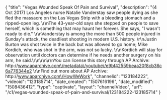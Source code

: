 {
    "title": "Vegas Wounded Speak Of Pain and Survival",
    "description": "(4 Oct 2017) Los Angeles nurse Natalie Vanderstay saw people dying as she fled the massacre on the Las Vegas Strip with a bleeding stomach and a ripped-open leg. \r\nThe 43-year-old says she stepped on people to save herself, which is something that may haunt her forever. She says, \"I wasn't ready to die.\" \r\nVanderstay is among the more than 500 people injured in Sunday's attack, the deadliest shooting in modern U.S. history. \r\nJustin Burton was shot twice in the back but was allowed to go home; Mike Kordich, who was shot in the arm, was not so lucky. \r\nKordich will stay for observation until doctors can determine if he needs another surgery on his arm, he said.\r\n\r\n\r\nYou can license this story through AP Archive: http:\/\/www.aparchive.com\/metadata\/youtube\/e9bf42559beaa20f8cb36c6a776344e2 \r\nFind out more about AP Archive: http:\/\/www.aparchive.com\/HowWeWork",
    "channelid": "123184222",
    "videoid": "123185714",
    "date_created": "1507616196",
    "date_modified": "1508436412",
    "type": "captivate",
    "layout": "channelVideo",
    "url": "\/c1\/vegas-wounded-speak-of-pain-and-survival\/123184222-123185714"
}